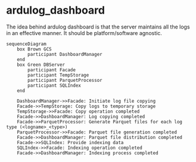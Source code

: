 # ardulog_dashboard
The idea behind ardulog dashboard is that the server maintains all the logs in an effective manner.
It should be platform/software agnostic.

```mermaid
sequenceDiagram
    box Brown GCS
        participant DashboardManager
    end
    box Green DBServer
        participant Facade
        participant TempStorage
        participant ParquetProcessor
        participant SQLIndex
    end

    DashboardManager->>Facade: Initiate log file copying
    Facade->>TempStorage: Copy logs to temporary storage
    TempStorage->>Facade: Copy operation completed
    Facade->>DashboardManager: Log copying completed
    Facade->>ParquetProcessor: Generate Parquet files for each log type (<logname>_<type>)
    ParquetProcessor->>Facade: Parquet file generation completed
    Facade->>DashboardManager: Parquet file distribution completed
    Facade->>SQLIndex: Provide indexing data
    SQLIndex->>Facade: Indexing operation completed
    Facade->>DashboardManager: Indexing process completed
```
